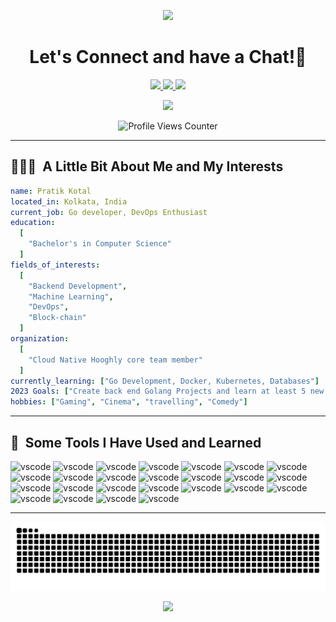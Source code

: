 <p align="center">
  <img src="https://capsule-render.vercel.app/api?type=waving&color=timeGradient&text=Namaste&ensp;Developers!&height=100&width=500&section=header"/>
</p>

<h1 align="center">
  Let's Connect and have a Chat!💬
</h1>

<p align="center">
<a href="https://www.linkedin.com/in/pratik-kotal-513015218/">
  <img height="50" src="https://user-images.githubusercontent.com/90355085/281137688-82980221-93b3-4e39-8817-1f9c4859ab88.png"/>
</a>
<a href="https://twitter.com/PratikKotal">
  <img height="50" src="https://user-images.githubusercontent.com/90355085/281137701-08ff53b8-e31d-4073-a7e8-58c882a8e0a1.png"/>
</a>
<a href="https://discord.com/users/pratiksdscrd">
  <img height="50" src="https://user-images.githubusercontent.com/90355085/281137706-caeeb172-3feb-4257-9895-fef9447d4193.png"/>
</a>
</p>

<p align="center">
  <img src= "https://user-images.githubusercontent.com/90355085/281143677-08efe14d-c626-4159-a5d9-b1135dfff330.gif">
</p>

<p align="center">
  <img src="https://komarev.com/ghpvc/?username=PratikforCoding&style=for-the-badge&color=red" alt="Profile Views Counter">
</p>

---

<h2> 👨🏻‍💻 &nbsp;A Little Bit About Me and My Interests</h2>

```yaml
name: Pratik Kotal
located_in: Kolkata, India
current_job: Go developer, DevOps Enthusiast
education:
  [
    "Bachelor's in Computer Science"
  ]
fields_of_interests:
  [
    "Backend Development",
    "Machine Learning",
    "DevOps",
    "Block-chain"
  ]
organization:
  [
    "Cloud Native Hooghly core team member"
  ]
currently_learning: ["Go Development, Docker, Kubernetes, Databases"]
2023 Goals: ["Create back end Golang Projects and learn at least 5 new Technologies."]
hobbies: ["Gaming", "Cinema", "travelling", "Comedy"]
```
  
---  
  
<h2> 🚀 &nbsp;Some Tools I Have Used and Learned</h2>
<p align="left">
<img src="https://user-images.githubusercontent.com/25181517/192108372-f71d70ac-7ae6-4c0d-8395-51d8870c2ef0.png" alt="vscode" width="45" height="45"/>
<img src="https://user-images.githubusercontent.com/25181517/192108374-8da61ba1-99ec-41d7-80b8-fb2f7c0a4948.png" alt="vscode" width="45" height="45"/>
<img src="https://user-images.githubusercontent.com/25181517/192107854-765620d7-f909-4953-a6da-36e1ef69eea6.png" alt="vscode" width="45" height="45"/>
<img src="https://user-images.githubusercontent.com/25181517/192108890-200809d1-439c-4e23-90d3-b090cf9a4eea.png" alt="vscode" width="45" height="45"/>
<img src="https://user-images.githubusercontent.com/25181517/192108891-d86b6220-e232-423a-bf5f-90903e6887c3.png" alt="vscode" width="45" height="45"/>
<img src="https://user-images.githubusercontent.com/25181517/190887576-6653f877-8439-4521-82f3-403086ead892.png" alt="vscode" width="45" height="45"/>
<img src="https://user-images.githubusercontent.com/25181517/183914128-3fc88b4a-4ac1-40e6-9443-9a30182379b7.png" alt="vscode" width="45" height="45"/>
<img src="https://user-images.githubusercontent.com/25181517/192158954-f88b5814-d510-4564-b285-dff7d6400dad.png" alt="vscode" width="45" height="45"/>
<img src="https://user-images.githubusercontent.com/25181517/183898674-75a4a1b1-f960-4ea9-abcb-637170a00a75.png" alt="vscode" width="45" height="45"/>
<img src="https://user-images.githubusercontent.com/25181517/117447155-6a868a00-af3d-11eb-9cfe-245df15c9f3f.png" alt="vscode" width="45" height="45"/>
<img src="https://user-images.githubusercontent.com/25181517/183568594-85e280a7-0d7e-4d1a-9028-c8c2209e073c.png" alt="vscode" width="45" height="45"/>
<img src="https://user-images.githubusercontent.com/25181517/183859966-a3462d8d-1bc7-4880-b353-e2cbed900ed6.png" alt="vscode" width="45" height="45"/>
<img src="https://user-images.githubusercontent.com/25181517/117201156-9a724800-adec-11eb-9a9d-3cd0f67da4bc.png" alt="vscode" width="45" height="45"/>
<img src="https://user-images.githubusercontent.com/25181517/192106070-46255bcf-65e6-4c6b-a296-bf8d0d8fb2a7.png" alt="vscode" width="45" height="45"/>
<img src="https://user-images.githubusercontent.com/25181517/183423507-c056a6f9-1ba8-4312-a350-19bcbc5a8697.png" alt="vscode" width="45" height="45"/>
<img src="https://user-images.githubusercontent.com/25181517/183570228-6a040b9f-3ddf-47a2-a201-743121dac664.png" alt="vscode" width="45" height="45"/>
<img src="https://user-images.githubusercontent.com/25181517/192149581-88194d20-1a37-4be8-8801-5dc0017ffbbe.png" alt="vscode" width="45" height="45"/>
<img src="https://user-images.githubusercontent.com/25181517/117208740-bfb78400-adf5-11eb-97bb-09072b6bedfc.png" alt="vscode" width="45" height="45"/>
<img src="https://user-images.githubusercontent.com/25181517/192158606-7c2ef6bd-6e04-47cf-b5bc-da2797cb5bda.png" alt="vscode" width="45" height="45"/>
<img src="https://user-images.githubusercontent.com/25181517/117207330-263ba280-adf4-11eb-9b97-0ac5b40bc3be.png" alt="vscode" width="45" height="45"/>
<img src="https://user-images.githubusercontent.com/25181517/182534006-037f08b5-8e7b-4e5f-96b6-5d2a5558fa85.png" alt="vscode" width="45" height="45"/>
<img src="https://user-images.githubusercontent.com/25181517/179090274-733373ef-3b59-4f28-9ecb-244bea700932.png" alt="vscode" width="45" height="45"/>
<img src="https://user-images.githubusercontent.com/25181517/183896132-54262f2e-6d98-41e3-8888-e40ab5a17326.png" alt="vscode" width="45" height="45"/>
<img src="https://user-images.githubusercontent.com/25181517/186884152-ae609cca-8cf1-4175-8d60-1ce1fa078ca2.png" alt="vscode" width="45" height="45"/>
<img src="https://user-images.githubusercontent.com/25181517/186884153-99edc188-e4aa-4c84-91b0-e2df260ebc33.png" alt="vscode" width="45" height="45"/>
</p>
</p>

---
<!--
<h2> 📊 &nbsp;My Github Stat!</h2>

![Pratik's GitHub stats](https://github-readme-stats.vercel.app/api?username=PratikforCoding&show_icons=true&theme=tokyonight)
-->

![Snake animation](https://github.com/PratikforCoding/PratikforCoding/blob/output/github-contribution-grid-snake.svg)
  
<p align="center">
  <img src="https://capsule-render.vercel.app/api?type=waving&color=timeGradient&height=100&width=500&section=footer"/>
</p>
